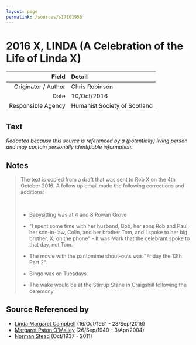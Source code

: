 ```yaml
---
layout: page
permalink: /sources/s17101956
---
```


# 2016 X, LINDA (A Celebration of the Life of Linda X)

Field | Detail
---:|:---
Originator / Author | Chris Robinson
Date | 10/Oct/2016
Responsible Agency | Humanist Society of Scotland

## Text

_Redacted because this source is referenced by a (potentially) living person and may contain personally identifiable information._

## Notes

> The text is copied from a draft that was sent to Rob X on the 4th October 2016. A follow up email made the following corrections and additions:
>
> <br/>
>
> * Babysitting was at 4 and 8 Rowan Grove
>
> * "I spent some time with her husband, Bob, her sons Rob and Paul, her son-in-law, Colin, and her brother Tom, and I spoke to her big brother, X, on the phone" - It was Mark that the celebrant spoke to that day, not Tom.
>
> * The movie with the pantomime shout-outs was "Friday the 13th Part 2".
>
> * Bingo was on Tuesdays
>
> * The wake would be at the Stirrup Stane in Craigshill following the ceremony.
>


## Source Referenced by

* [Linda Margaret Campbell](../people/@76650284@-linda-margaret-campbell-b1961-10-16-d2016-9-28.md) (16/Oct/1961 - 28/Sep/2016)
* [Margaret Paton O'Malley](../people/@46723082@-margaret-paton-o'malley-b1940-9-26-d2004-4-3.md) (26/Sep/1940 - 3/Apr/2004)
* [Norman Stead](../people/@69808462@-norman-stead-b1937-10-d2011.md) (Oct/1937 - 2011)
